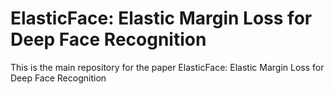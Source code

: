 # ElasticFace: Elastic Margin Loss for Deep Face Recognition


This is the main repository for the paper ElasticFace: Elastic Margin Loss for Deep Face Recognition